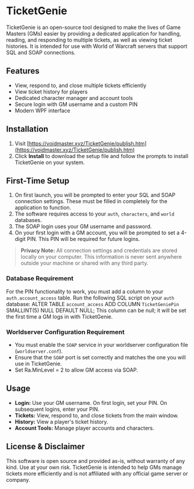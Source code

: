 # TicketGenie

TicketGenie is an open-source tool designed to make the lives of Game Masters (GMs) easier by providing a dedicated application for handling, reading, and responding to multiple tickets, as well as viewing ticket histories. It is intended for use with World of Warcraft servers that support SQL and SOAP connections.

## Features
- View, respond to, and close multiple tickets efficiently
- View ticket history for players
- Dedicated character manager and account tools
- Secure login with GM username and a custom PIN
- Modern WPF interface

## Installation
1. Visit [https://voidmaster.xyz/TicketGenie/publish.htm](https://voidmaster.xyz/TicketGenie/publish.htm)
2. Click **Install** to download the setup file and follow the prompts to install TicketGenie on your system.

## First-Time Setup
1. On first launch, you will be prompted to enter your SQL and SOAP connection settings. These must be filled in completely for the application to function.
2. The software requires access to your `auth`, `characters`, and `world` databases.
3. The SOAP login uses your GM username and password.
4. On your first login with a GM account, you will be prompted to set a 4-digit PIN. This PIN will be required for future logins.

> **Privacy Note:** All connection settings and credentials are stored locally on your computer. This information is never sent anywhere outside your machine or shared with any third party.

### Database Requirement
For the PIN functionality to work, you must add a column to your `auth.account_access` table. Run the following SQL script on your `auth` database:
ALTER TABLE `account_access`
ADD COLUMN `TicketGeniePin` SMALLINT(5) NULL DEFAULT NULL;
This column can be null; it will be set the first time a GM logs in with TicketGenie.

### Worldserver Configuration Requirement
- You must enable the `SOAP` service in your worldserver configuration file (`worldserver.conf`).
- Ensure that the `SOAP` port is set correctly and matches the one you will use in TicketGenie.
- Set Ra.MinLevel = 2 to allow GM access via SOAP.

## Usage
- **Login:** Use your GM username. On first login, set your PIN. On subsequent logins, enter your PIN.
- **Tickets:** View, respond to, and close tickets from the main window.
- **History:** View a player's ticket history.
- **Account Tools:** Manage player accounts and characters.

## License & Disclaimer
This software is open source and provided as-is, without warranty of any kind. Use at your own risk. TicketGenie is intended to help GMs manage tickets more efficiently and is not affiliated with any official game server or company.
